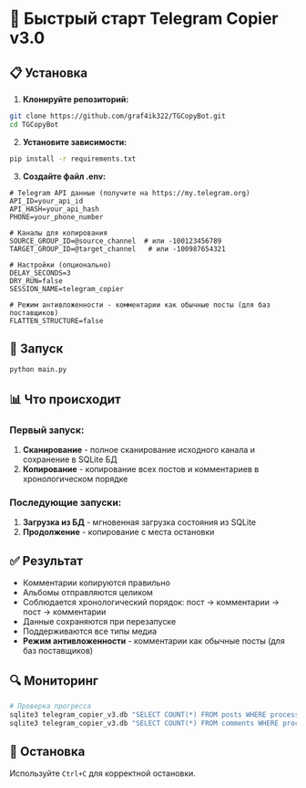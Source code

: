 # 🚀 Быстрый старт Telegram Copier v3.0

## 📋 Установка

1. **Клонируйте репозиторий:**
```bash
git clone https://github.com/graf4ik322/TGCopyBot.git
cd TGCopyBot
```

2. **Установите зависимости:**
```bash
pip install -r requirements.txt
```

3. **Создайте файл .env:**
```env
# Telegram API данные (получите на https://my.telegram.org)
API_ID=your_api_id
API_HASH=your_api_hash
PHONE=your_phone_number

# Каналы для копирования
SOURCE_GROUP_ID=@source_channel  # или -100123456789
TARGET_GROUP_ID=@target_channel   # или -100987654321

# Настройки (опционально)
DELAY_SECONDS=3
DRY_RUN=false
SESSION_NAME=telegram_copier

# Режим антивложенности - комментарии как обычные посты (для баз поставщиков)
FLATTEN_STRUCTURE=false
```

## 🚀 Запуск

```bash
python main.py
```

## 📊 Что происходит

### Первый запуск:
1. **Сканирование** - полное сканирование исходного канала и сохранение в SQLite БД
2. **Копирование** - копирование всех постов и комментариев в хронологическом порядке

### Последующие запуски:
1. **Загрузка из БД** - мгновенная загрузка состояния из SQLite
2. **Продолжение** - копирование с места остановки

## ✅ Результат

- Комментарии копируются правильно
- Альбомы отправляются целиком  
- Соблюдается хронологический порядок: пост → комментарии → пост → комментарии
- Данные сохраняются при перезапуске
- Поддерживаются все типы медиа
- **Режим антивложенности** - комментарии как обычные посты (для баз поставщиков)

## 🔍 Мониторинг

```bash
# Проверка прогресса
sqlite3 telegram_copier_v3.db "SELECT COUNT(*) FROM posts WHERE processed = 1;"
sqlite3 telegram_copier_v3.db "SELECT COUNT(*) FROM comments WHERE processed = 1;"
```

## 🛑 Остановка

Используйте `Ctrl+C` для корректной остановки.